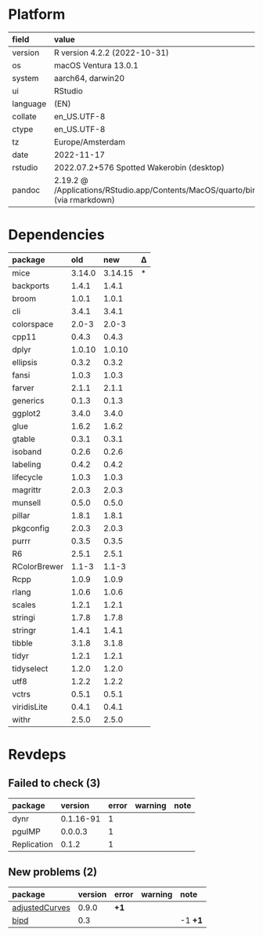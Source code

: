 # Platform

|field    |value                                                                               |
|:--------|:-----------------------------------------------------------------------------------|
|version  |R version 4.2.2 (2022-10-31)                                                        |
|os       |macOS Ventura 13.0.1                                                                |
|system   |aarch64, darwin20                                                                   |
|ui       |RStudio                                                                             |
|language |(EN)                                                                                |
|collate  |en_US.UTF-8                                                                         |
|ctype    |en_US.UTF-8                                                                         |
|tz       |Europe/Amsterdam                                                                    |
|date     |2022-11-17                                                                          |
|rstudio  |2022.07.2+576 Spotted Wakerobin (desktop)                                           |
|pandoc   |2.19.2 @ /Applications/RStudio.app/Contents/MacOS/quarto/bin/tools/ (via rmarkdown) |

# Dependencies

|package      |old    |new     |Δ  |
|:------------|:------|:-------|:--|
|mice         |3.14.0 |3.14.15 |*  |
|backports    |1.4.1  |1.4.1   |   |
|broom        |1.0.1  |1.0.1   |   |
|cli          |3.4.1  |3.4.1   |   |
|colorspace   |2.0-3  |2.0-3   |   |
|cpp11        |0.4.3  |0.4.3   |   |
|dplyr        |1.0.10 |1.0.10  |   |
|ellipsis     |0.3.2  |0.3.2   |   |
|fansi        |1.0.3  |1.0.3   |   |
|farver       |2.1.1  |2.1.1   |   |
|generics     |0.1.3  |0.1.3   |   |
|ggplot2      |3.4.0  |3.4.0   |   |
|glue         |1.6.2  |1.6.2   |   |
|gtable       |0.3.1  |0.3.1   |   |
|isoband      |0.2.6  |0.2.6   |   |
|labeling     |0.4.2  |0.4.2   |   |
|lifecycle    |1.0.3  |1.0.3   |   |
|magrittr     |2.0.3  |2.0.3   |   |
|munsell      |0.5.0  |0.5.0   |   |
|pillar       |1.8.1  |1.8.1   |   |
|pkgconfig    |2.0.3  |2.0.3   |   |
|purrr        |0.3.5  |0.3.5   |   |
|R6           |2.5.1  |2.5.1   |   |
|RColorBrewer |1.1-3  |1.1-3   |   |
|Rcpp         |1.0.9  |1.0.9   |   |
|rlang        |1.0.6  |1.0.6   |   |
|scales       |1.2.1  |1.2.1   |   |
|stringi      |1.7.8  |1.7.8   |   |
|stringr      |1.4.1  |1.4.1   |   |
|tibble       |3.1.8  |3.1.8   |   |
|tidyr        |1.2.1  |1.2.1   |   |
|tidyselect   |1.2.0  |1.2.0   |   |
|utf8         |1.2.2  |1.2.2   |   |
|vctrs        |0.5.1  |0.5.1   |   |
|viridisLite  |0.4.1  |0.4.1   |   |
|withr        |2.5.0  |2.5.0   |   |

# Revdeps

## Failed to check (3)

|package     |version   |error |warning |note |
|:-----------|:---------|:-----|:-------|:----|
|dynr        |0.1.16-91 |1     |        |     |
|pguIMP      |0.0.0.3   |1     |        |     |
|Replication |0.1.2     |1     |        |     |

## New problems (2)

|package        |version |error  |warning |note      |
|:--------------|:-------|:------|:-------|:---------|
|[adjustedCurves](problems.md#adjustedcurves)|0.9.0   |__+1__ |        |          |
|[bipd](problems.md#bipd)|0.3     |       |        |-1 __+1__ |

